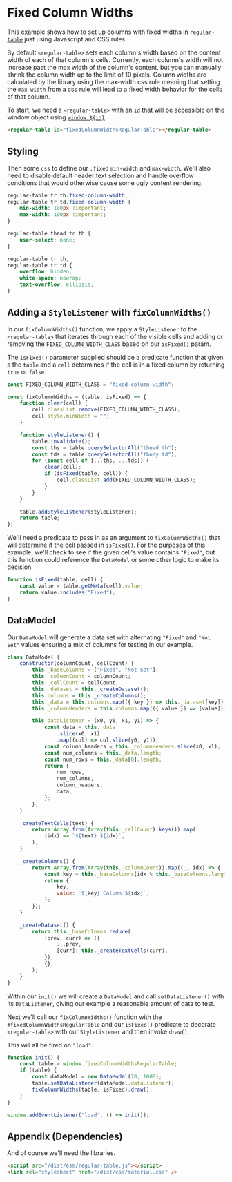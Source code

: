 # Fixed Column Widths

This example shows how to set up columns with fixed widths in
[`regular-table`](https://github.com/finos/regular-table) just using Javascript
and CSS rules.

By default `<regular-table>` sets each column's width based on the content width
of each of that column's cells. Currently, each column's width will not increase
past the max width of the column's content, but you can manually shrink the
column width up to the limit of 10 pixels. Column widths are calculated by the
library using the max-width css rule meaning that setting the `max-width` from a
css rule will lead to a fixed width behavior for the cells of that column.

To start, we need a `<regular-table>` with an `id` that will be accessible on
the window object using
[`window.${id}`](https://stackoverflow.com/questions/18713272/why-do-dom-elements-exist-as-properties-on-the-window-object).

```html
<regular-table id="fixedColumnWidthsRegularTable"></regular-table>
```

## Styling

Then some `css` to define our `.fixed` `min-width` and `max-width`. We'll also
need to disable default header text selection and handle overflow conditions
that would otherwise cause some ugly content rendering.

```css
regular-table tr th.fixed-column-width,
regular-table tr td.fixed-column-width {
    min-width: 100px !important;
    max-width: 100px !important;
}

regular-table thead tr th {
    user-select: none;
}

regular-table tr th,
regular-table tr td {
    overflow: hidden;
    white-space: nowrap;
    text-overflow: ellipsis;
}
```

## Adding a `StyleListener` with `fixColumnWidths()`

In our `fixColumnWidths()` function, we apply a `StyleListener` to the
`<regular-table>` that iterates through each of the visible cells and adding or
removing the `FIXED_COLUMN_WIDTH_CLASS` based on our `isFixed()` param.

The `isFixed()` parameter supplied should be a predicate function that given a
the `table` and a `cell` determines if the cell is in a fixed column by
returning `true` or `false`.

```javascript
const FIXED_COLUMN_WIDTH_CLASS = "fixed-column-width";

const fixColumnWidths = (table, isFixed) => {
    function clear(cell) {
        cell.classList.remove(FIXED_COLUMN_WIDTH_CLASS);
        cell.style.minWidth = "";
    }

    function styleListener() {
        table.invalidate();
        const ths = table.querySelectorAll("thead th");
        const tds = table.querySelectorAll("tbody td");
        for (const cell of [...ths, ...tds]) {
            clear(cell);
            if (isFixed(table, cell)) {
                cell.classList.add(FIXED_COLUMN_WIDTH_CLASS);
            }
        }
    }

    table.addStyleListener(styleListener);
    return table;
};
```

We'll need a predicate to pass in as an argument to `fixColumnWidths()` that
will determine if the cell passed in `isFixed()`. For the purposes of this
example, we'll check to see if the given cell's value contains `"Fixed"`, but
this function could reference the `DataModel` or some other logic to make its
decision.

```javascript
function isFixed(table, cell) {
    const value = table.getMeta(cell).value;
    return value.includes("Fixed");
}
```

## DataModel

Our `DataModel` will generate a data set with alternating `"Fixed"` and
`"Not Set"` values ensuring a mix of columns for testing in our example.

```javascript
class DataModel {
    constructor(columnCount, cellCount) {
        this._baseColumns = ["Fixed", "Not Set"];
        this._columnCount = columnCount;
        this._cellCount = cellCount;
        this._dataset = this._createDataset();
        this.columns = this._createColumns();
        this._data = this.columns.map(({ key }) => this._dataset[key]);
        this._columnHeaders = this.columns.map(({ value }) => [value]);

        this.dataListener = (x0, y0, x1, y1) => {
            const data = this._data
                .slice(x0, x1)
                .map((col) => col.slice(y0, y1));
            const column_headers = this._columnHeaders.slice(x0, x1);
            const num_columns = this._data.length;
            const num_rows = this._data[0].length;
            return {
                num_rows,
                num_columns,
                column_headers,
                data,
            };
        };
    }

    _createTextCells(text) {
        return Array.from(Array(this._cellCount).keys()).map(
            (idx) => `${text} ${idx}`,
        );
    }

    _createColumns() {
        return Array.from(Array(this._columnCount)).map((_, idx) => {
            const key = this._baseColumns[idx % this._baseColumns.length];
            return {
                key,
                value: `${key} Column ${idx}`,
            };
        });
    }

    _createDataset() {
        return this._baseColumns.reduce(
            (prev, curr) => ({
                ...prev,
                [curr]: this._createTextCells(curr),
            }),
            {},
        );
    }
}
```

Within our `init()` we will create a `DataModel` and call `setDataListener()`
with its `DataListener`, giving our example a reasonable amount of data to test.

Next we'll call our `fixColumnWidths()` function with the
`#fixedColumnWidthsRegularTable` and our `isFixed()` predicate to decorate
`<regular-table>` with our `StyleListener` and then invoke `draw()`.

This will all be fired on `"load"`.

```javascript
function init() {
    const table = window.fixedColumnWidthsRegularTable;
    if (table) {
        const dataModel = new DataModel(20, 1000);
        table.setDataListener(dataModel.dataListener);
        fixColumnWidths(table, isFixed).draw();
    }
}

window.addEventListener("load", () => init());
```

## Appendix (Dependencies)

And of course we'll need the libraries.

```html
<script src="/dist/esm/regular-table.js"></script>
<link rel="stylesheet" href="/dist/css/material.css" />
```
